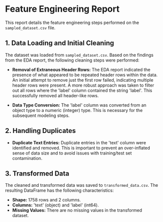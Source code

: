 
# Feature Engineering Report

This report details the feature engineering steps performed on the `sampled_dataset.csv` file.

## 1. Data Loading and Initial Cleaning

The dataset was loaded from `sampled_dataset.csv`. Based on the findings from the EDA report, the following cleaning steps were performed:

- **Removal of Extraneous Header Rows:** The EDA report indicated the presence of what appeared to be repeated header rows within the data. An initial attempt to remove just the first row failed, indicating multiple header rows were present. A more robust approach was taken to filter out all rows where the 'label' column contained the string 'label'. This successfully removed all header-like rows.

- **Data Type Conversion:** The 'label' column was converted from an object type to a numeric (integer) type. This is necessary for the subsequent modeling steps.

## 2. Handling Duplicates

- **Duplicate Text Entries:** Duplicate entries in the 'text' column were identified and removed. This is important to prevent an over-inflated sense of data size and to avoid issues with training/test set contamination.

## 3. Transformed Data

The cleaned and transformed data was saved to `transformed_data.csv`. The resulting DataFrame has the following characteristics:

- **Shape:** 1758 rows and 2 columns.
- **Columns:** 'text' (object) and 'label' (int64).
- **Missing Values:** There are no missing values in the transformed dataset.
